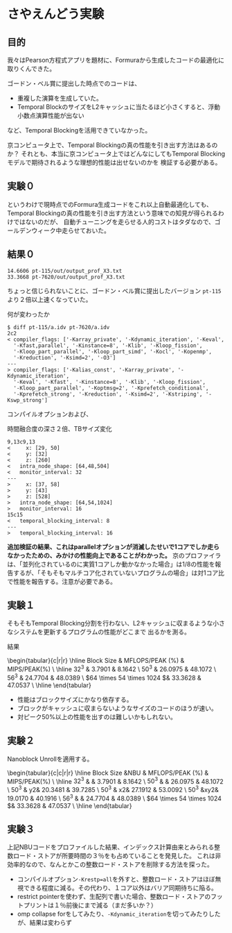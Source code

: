 
# さやえんどう実験

## 目的

我々はPearson方程式アプリを題材に、Formuraから生成したコードの最適化に取りくんできた。

ゴードン・ベル賞に提出した時点でのコードは、

- 重複した演算を生成していた。
- Temporal BlockのサイズをL2キャッシュに当たるほど小さくすると、浮動小数点演算性能が出ない

など、Temporal Blockingを活用できていなかった。

京コンピュータ上で、Temporal Blockingの真の性能を引き出す方法はあるのか？
それとも、本当に京コンピュータ上ではどんなにしてもTemporal Blockingモデルで期待されるような理想的性能は出せないのかを
検証する必要がある。


## 実験０

というわけで現時点でのFormura生成コードをこれ以上自動最適化しても、
Temporal Blockingの真の性能を引き出す方法という意味での知見が得られるわけではないのだが、
自動チューニングを走らせる人的コストはタダなので、ゴールデンウィーク中走らせておいた。

## 結果０

```
14.6606 pt-115/out/output_prof_X3.txt
33.3668 pt-7620/out/output_prof_X3.txt
```

ちょっと信じられないことに、ゴードン・ベル賞に提出したバージョン `pt-115` より２倍以上速くなっていた。


何が変わったか
```
$ diff pt-115/a.idv pt-7620/a.idv
2c2
< compiler_flags: ['-Karray_private', '-Kdynamic_iteration', '-Keval',
  '-Kfast,parallel', '-Kinstance=8', '-Klib', '-Kloop_fission',
  '-Kloop_part_parallel', '-Kloop_part_simd', '-Kocl', '-Kopenmp',
  '-Kreduction', '-Ksimd=2', '-O3']
---
> compiler_flags: ['-Kalias_const', '-Karray_private', '-Kdynamic_iteration',
  '-Keval', '-Kfast', '-Kinstance=8', '-Klib', '-Kloop_fission',
  '-Kloop_part_parallel', '-Koptmsg=2', '-Kprefetch_conditional',
  '-Kprefetch_strong', '-Kreduction', '-Ksimd=2', '-Kstriping', '-Kswp_strong']
```

コンパイルオプションおよび、


時間融合度の深さ２倍、TBサイズ変化

```
9,13c9,13
<     x: [29, 50]
<     y: [32]
<     z: [260]
<   intra_node_shape: [64,48,504]
<   monitor_interval: 32
---
>     x: [37, 58]
>     y: [43]
>     z: [528]
>   intra_node_shape: [64,54,1024]
>   monitor_interval: 16
15c15
<   temporal_blocking_interval: 8
---
>   temporal_blocking_interval: 16
```

**追加検証の結果、これはparallelオプションが消滅したせいで1コアでしか走らなかったための、みかけの性能向上であることがわかった。**
京のプロファイラは、「並列化されているのに実質1コアしか動かなかった場合」は1/8の性能を報告するが、「そもそもマルチコア化されていないプログラムの場合」は対1コア比で性能を報告する。注意が必要である。

## 実験１

そもそもTemporal Blocking分割を行わない、L2キャッシュに収まるような小さなシステムを更新するプログラムの性能がどこまで
出るかを測る。


結果

\begin{tabular}{c|r|r}
\hline
 Block Size    & MFLOPS/PEAK (\%) & MIPS/PEAK(\%) \\
 \hline
 $32^3$ &  3.7901  &  8.1642  \\
 $50^3$ &  26.0975  & 48.1072   \\
 $56^3$ & 24.7704   &  48.0389  \\
 $64 \times 54 \times 1024 $& 33.3628 & 47.0537 \\
 \hline
\end{tabular}

- 性能はブロックサイズにかなり依存する。
- ブロックがキャッシュに収まらないようなサイズのコードのほうが速い。
- 対ピーク50\%以上の性能を出すのは難しいかもしれない。


## 実験２

Nanoblock Unrollを適用する。

\begin{tabular}{c|c|r|r}
\hline
 Block Size  &NBU  & MFLOPS/PEAK (\%) & MIPS/PEAK(\%) \\
 \hline
 $32^3$ &   &  3.7901  &   8.1642   \\
 $50^3$ &   & 26.0975  &  48.1072   \\
 $50^3$ & y2& 20.3481  &  39.7285   \\
 $50^3$ & x2& 27.1912  &  53.0092   \\
 $50^3$ &xy2& 19.0170  &  40.1916   \\
 $56^3$ &   & 24.7704  &  48.0389   \\
 $64 \times 54 \times 1024 $& 33.3628 & 47.0537 \\
 \hline
\end{tabular}

## 実験３

上記NBUコードをプロファイルした結果、インデックス計算由来とみられる整数ロード・ストアが所要時間の３％をも占めていることを発見した。
これは非効率的なので、なんとかこの整数ロード・ストアを削除する方法を探った。

- コンパイルオプション`-Krestp=all`を外すと、整数ロード・ストアはほぼ無視できる程度に減る。その代わり、１コア以外はバリア同期待ちに陥る。
- restrict pointerを使わず、生配列で書いた場合、整数ロード・ストアのフットプリントは１％前後にまで減る（まだ多いか？）
- omp collapse forをしてみたり、`-Kdynamic_iteration`を切ってみたりしたが、結果は変わらず
